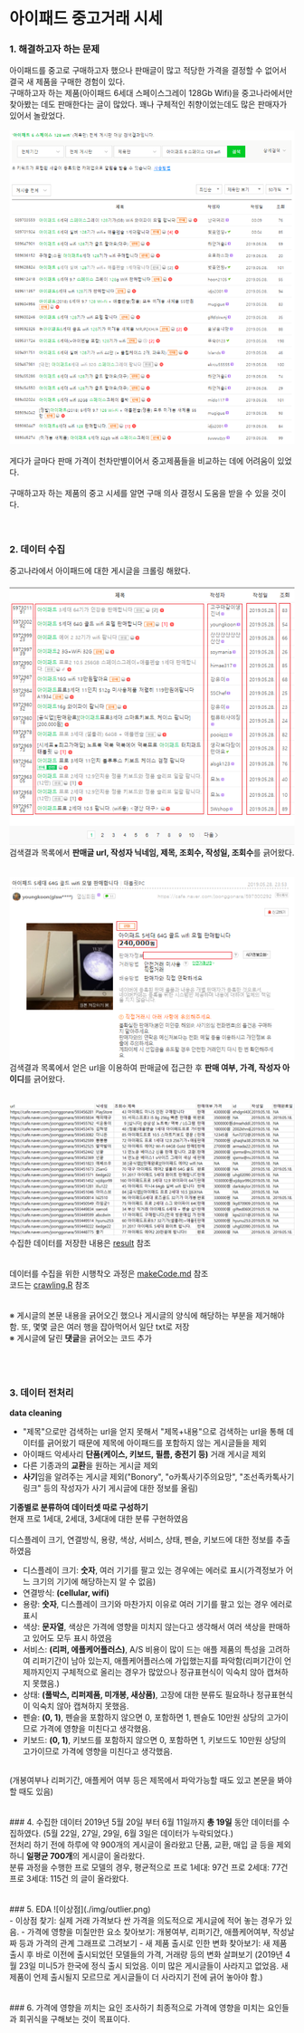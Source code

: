 # 아이패드 중고거래 시세
### 1. 해결하고자 하는 문제
아이패드를 중고로 구매하고자 했으나 판매글이 많고 적당한 가격을 결정할 수 없어서 결국 새 제품을 구매한 경험이 있다.  
구매하고자 하는 제품(아이패드 6세대 스페이스그레이 128Gb Wifi)을 중고나라에서만 찾아봤는 데도 판매한다는 글이 많았다.
꽤나 구체적인 취향이었는데도 많은 판매자가 있어서 놀랐었다.
<br><br>
![검색결과](./img/result.PNG)
<br><br>
게다가 글마다 판매 가격이 천차만별이어서 중고제품들을 비교하는 데에 어려움이 있었다.  
<br>
구매하고자 하는 제품의 중고 시세를 알면 구매 의사 결정시 도움을 받을 수 있을 것이다.
<br><br><br>
### 2. 데이터 수집
중고나라에서 아이패드에 대한 게시글을 크롤링 해왔다.  
<br>
![데이터수집목록1](./img/data1.png)
<br>
검색결과 목록에서 <strong>판매글 url, 작성자 닉네임, 제목, 조회수, 작성일, 조회수</strong>를 긁어왔다.
<br><br><br>
![데이터수집목록2](./img/data2.png)
<br>
검색결과 목록에서 얻은 url을 이용하여 판매글에 접근한 후 <strong>판매 여부, 가격, 작성자 아이디</strong>를 긁어왔다.
<br><br><br>
![데이터파일내용](./img/dataset.PNG)
<br>
수집한 데이터를 저장한 내용은 <a href="https://github.com/kim3412/Crawling/tree/master/result">result</a> 참조   
<br><br>
데이터를 수집을 위한 시행착오 과정은 <a href="https://github.com/kim3412/Crawling/blob/master/makeCode.md">makeCode.md</a> 참조   
코드는 <a href="https://github.com/kim3412/Crawling/blob/master/crawling.R">crawling.R</a> 참조  
<br><br>
※ 게시글의 본문 내용을 긁어오긴 했으나 게시글의 양식에 해당하는 부분을 제거해야 함. 또, 몇몇 글은 여러 행을 잡아먹어서 일단 txt로 저장  
※ 게시글에 달린 <strong>댓글</strong>을 긁어오는 코드 추가  
<br><br><br>
### 3. 데이터 전처리
<strong>data cleaning</strong>  
- "제목"으로만 검색하는 url을 얻지 못해서 "제목+내용"으로 검색하는 url을 통해 데이터를 긁어왔기 때문에 제목에 아이패드를 포함하지 않는 게시글들을 제외 
- 아이패드 악세사리 <strong>단품(케이스, 키보드, 필름, 충전기 등)</strong> 거래 게시글 제외  
- 다른 기종과의 <strong>교환</strong>을 원하는 게시글 제외  
- <strong>사기</strong>임을 알려주는 게시글 제외("Bonory", "o카톡사기주의요망", "조선족카톡사기링크" 등의 작성자가 사기 게시글에 대한 정보를 올림)  

<strong>기종별로 분류하여 데이터셋 따로 구성하기</strong>  
현재 프로 1세대, 2세대, 3세대에 대한 분류 구현하였음  
<br>
디스플레이 크기, 연결방식, 용량, 색상, 서비스, 상태, 펜슬, 키보드에 대한 정보를 추출하였음  
- 디스플레이 크기: <strong>숫자</strong>, 여러 기기를 팔고 있는 경우에는 에러로 표시(가격정보가 어느 크기의 기기에 해당하는지 알 수 없음)  
- 연결방식: <strong>(cellular, wifi)</strong>  
- 용량: <strong>숫자</strong>, 디스플레이 크기와 마찬가지 이유로 여러 기기를 팔고 있는 경우 에러로 표시  
- 색상: <strong>문자열</strong>, 색상은 가격에 영향을 미치지 않는다고 생각해서 여러 색상을 판매하고 있어도 모두 표시 하였음  
- 서비스: <strong>(리퍼, 에플케어플러스)</strong>, A/S 비용이 많이 드는 애플 제품의 특성을 고려하여 리퍼기간이 남아 있는지, 애플케어플러스에 가입했는지를 파악함(리퍼기간이 언제까지인지 구체적으로 올리는 경우가 많았으나 정규표현식이 익숙치 않아 캡쳐하지 못했음.)    
- 상태: <strong>(풀박스, 리퍼제품, 미개봉, 새상품)</strong>, 고장에 대한 분류도 필요하나 정규표현식이 익숙치 않아 캡쳐하지 못했음.  
- 펜슬: <strong>(0, 1)</strong>, 펜슬을 포함하지 않으면 0, 포함하면 1, 펜슬도 10만원 상당의 고가이므로 가격에 영향을 미친다고 생각했음.  
- 키보드: <strong>(0, 1)</strong>, 키보드를 포함하지 않으면 0, 포함하면 1, 키보드도 10만원 상당의 고가이므로 가격에 영향을 미친다고 생각했음.  
<br> 
(개봉여부나 리퍼기간, 애플케어 여부 등은 제목에서 파악가능할 때도 있고 본문을 봐야할 때도 있음) 
<br><br><br>
### 4. 수집한 데이터
2019년 5월 20일 부터 6월 11일까지 <strong>총 19일</strong> 동안 데이터를 수집하였다.  
(5월 22일, 27일, 29일, 6월 3일은 데이터가 누락되었다.)  
<br>
전처리 하기 전에 하루에 약 900개의 게시글이 올라왔고  
단품, 교환, 매입 글 등을 제외하니 <strong>일평균 700개</strong>의 게시글이 올라왔다.  
<br>
분류 과정을 수행한 프로 모델의 경우, 평균적으로   
프로 1세대: 97건  
프로 2세대: 77건  
프로 3세대: 115건  
의 글이 올라왔다.
<br><br><br>
### 5. EDA
![이상점](./img/outlier.png)
<br>
- 이상점 찾기: 실제 거래 가격보다 싼 가격을 의도적으로 게시글에 적어 놓는 경우가 있음.  
- 가격에 영향을 미칠만한 요소 찾아보기: 개봉여부, 리퍼기간, 애플케어여부, 작성날짜 등과 가격의 관계 그래프로 그려보기  
- 새 제품 출시로 인한 변화 찾아보기: 새 제품 출시 후 바로 이전에 출시되었던 모델들의 가격, 거래량 등의 변화 살펴보기  
(2019년 4월 23일 미니5가 한국에 정식 출시 되었음. 이미 많은 게시글들이 사라지고 없었음. 새제품이 언제 출시될지 모르므로 게시글들이 더 사라지기 전에 긁어 놓아야 함.)
<br><br><br>
### 6. 가격에 영향을 끼치는 요인 조사하기
최종적으로 가격에 영향을 미치는 요인들과 회귀식을 구해보는 것이 목표이다.
